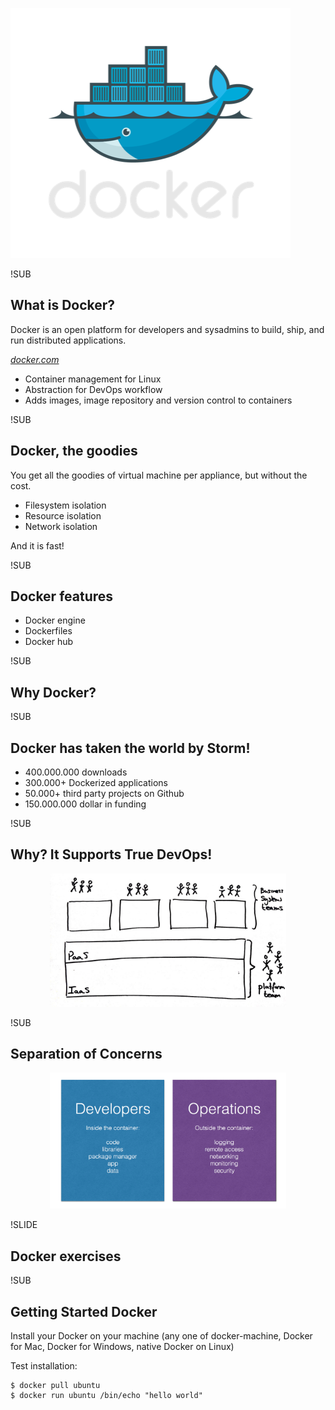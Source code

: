 ![Docker logo](img/docker-logo.png) <!-- .element: class="noborder" -->

!SUB
## What is Docker?
Docker is an open platform for developers and sysadmins to build, ship, and run distributed applications.

_[docker.com](https://www.docker.com)_


- Container management for Linux
- Abstraction for DevOps workflow
- Adds images, image repository and version control to containers

!SUB
## Docker, the goodies

You get all the goodies of virtual machine per appliance, but without the cost.

- Filesystem isolation
- Resource isolation
- Network isolation

And it is fast!

!SUB
## Docker features

- Docker engine
- Dockerfiles
- Docker hub


!SUB
## Why Docker?


!SUB
## Docker has taken the world by Storm!

- 400.000.000 downloads
- 300.000+ Dockerized applications
- 50.000+ third party projects on Github
- 150.000.000 dollar in funding

!SUB
## Why? It Supports True DevOps!
<center><div style="width: 75%; height: auto;"><img src="img/true-devops.jpg"/></div></center>


!SUB
## Separation of Concerns
<center><div style="width: 75%; height: auto;"><img src="img/devops-concerns.png"/></div></center>



!SLIDE
## Docker exercises

!SUB
## Getting Started Docker

Install your Docker on your machine (any one of docker-machine, Docker for Mac, Docker for Windows, native Docker on Linux)

Test installation:

```
$ docker pull ubuntu
$ docker run ubuntu /bin/echo "hello world"
```
